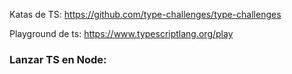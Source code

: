 Katas de TS: https://github.com/type-challenges/type-challenges 

Playground de ts: https://www.typescriptlang.org/play

### Lanzar TS en Node:
